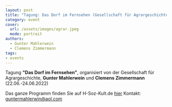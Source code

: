 ```yaml
---
layout: post
title: "Tagung: Das Dorf im Fernsehen (Gesellschaft für Agrargeschichte)"
category: event
cover:
  url: /assets/images/agrar.jpeg
  mode: portrait
authors:
  - Gunter Mahlerwein
  - Clemens Zimmermann
tags:
- events
---
```


Tagung **"Das Dorf im Fernsehen"**, organisiert von der Gesellschaft für Agrargeschichte, **Gunter Mahlerwein** und **Clemens Zimmermann** (22.06.-24.06.2022)

<!-- more -->

Das ganze Programm finden Sie auf H-Soz-Kult.de [hier](https://www.hsozkult.de/event/id/event-117816)
Kontakt: guntermahlerwin@aol.com
